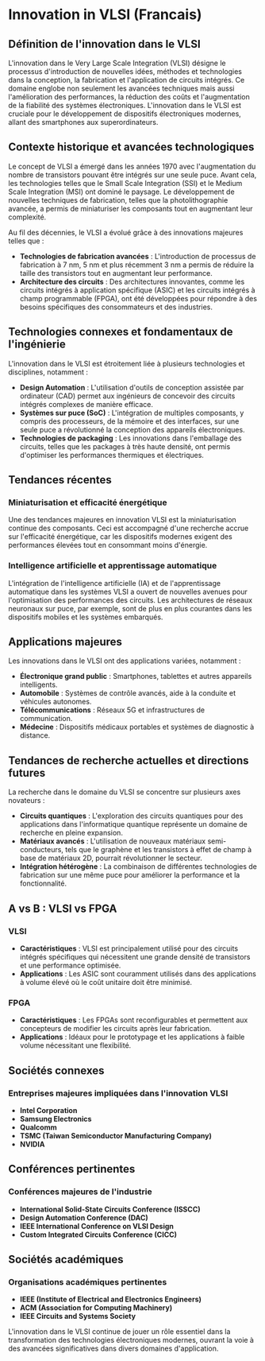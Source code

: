# Innovation in VLSI (Francais)

## Définition de l'innovation dans le VLSI

L'innovation dans le Very Large Scale Integration (VLSI) désigne le processus d'introduction de nouvelles idées, méthodes et technologies dans la conception, la fabrication et l'application de circuits intégrés. Ce domaine englobe non seulement les avancées techniques mais aussi l'amélioration des performances, la réduction des coûts et l'augmentation de la fiabilité des systèmes électroniques. L'innovation dans le VLSI est cruciale pour le développement de dispositifs électroniques modernes, allant des smartphones aux superordinateurs.

## Contexte historique et avancées technologiques

Le concept de VLSI a émergé dans les années 1970 avec l'augmentation du nombre de transistors pouvant être intégrés sur une seule puce. Avant cela, les technologies telles que le Small Scale Integration (SSI) et le Medium Scale Integration (MSI) ont dominé le paysage. Le développement de nouvelles techniques de fabrication, telles que la photolithographie avancée, a permis de miniaturiser les composants tout en augmentant leur complexité.

Au fil des décennies, le VLSI a évolué grâce à des innovations majeures telles que :

- **Technologies de fabrication avancées** : L'introduction de processus de fabrication à 7 nm, 5 nm et plus récemment 3 nm a permis de réduire la taille des transistors tout en augmentant leur performance.
- **Architecture des circuits** : Des architectures innovantes, comme les circuits intégrés à application spécifique (ASIC) et les circuits intégrés à champ programmable (FPGA), ont été développées pour répondre à des besoins spécifiques des consommateurs et des industries.

## Technologies connexes et fondamentaux de l'ingénierie

L'innovation dans le VLSI est étroitement liée à plusieurs technologies et disciplines, notamment :

- **Design Automation** : L'utilisation d'outils de conception assistée par ordinateur (CAD) permet aux ingénieurs de concevoir des circuits intégrés complexes de manière efficace.
- **Systèmes sur puce (SoC)** : L'intégration de multiples composants, y compris des processeurs, de la mémoire et des interfaces, sur une seule puce a révolutionné la conception des appareils électroniques.
- **Technologies de packaging** : Les innovations dans l'emballage des circuits, telles que les packages à très haute densité, ont permis d'optimiser les performances thermiques et électriques.

## Tendances récentes

### Miniaturisation et efficacité énergétique

Une des tendances majeures en innovation VLSI est la miniaturisation continue des composants. Ceci est accompagné d'une recherche accrue sur l'efficacité énergétique, car les dispositifs modernes exigent des performances élevées tout en consommant moins d'énergie.

### Intelligence artificielle et apprentissage automatique

L'intégration de l'intelligence artificielle (IA) et de l'apprentissage automatique dans les systèmes VLSI a ouvert de nouvelles avenues pour l'optimisation des performances des circuits. Les architectures de réseaux neuronaux sur puce, par exemple, sont de plus en plus courantes dans les dispositifs mobiles et les systèmes embarqués.

## Applications majeures

Les innovations dans le VLSI ont des applications variées, notamment :

- **Électronique grand public** : Smartphones, tablettes et autres appareils intelligents.
- **Automobile** : Systèmes de contrôle avancés, aide à la conduite et véhicules autonomes.
- **Télécommunications** : Réseaux 5G et infrastructures de communication.
- **Médecine** : Dispositifs médicaux portables et systèmes de diagnostic à distance.

## Tendances de recherche actuelles et directions futures

La recherche dans le domaine du VLSI se concentre sur plusieurs axes novateurs :

- **Circuits quantiques** : L'exploration des circuits quantiques pour des applications dans l'informatique quantique représente un domaine de recherche en pleine expansion.
- **Matériaux avancés** : L'utilisation de nouveaux matériaux semi-conducteurs, tels que le graphène et les transistors à effet de champ à base de matériaux 2D, pourrait révolutionner le secteur.
- **Intégration hétérogène** : La combinaison de différentes technologies de fabrication sur une même puce pour améliorer la performance et la fonctionnalité.

## A vs B : VLSI vs FPGA

### VLSI

- **Caractéristiques** : VLSI est principalement utilisé pour des circuits intégrés spécifiques qui nécessitent une grande densité de transistors et une performance optimisée.
- **Applications** : Les ASIC sont couramment utilisés dans des applications à volume élevé où le coût unitaire doit être minimisé.

### FPGA

- **Caractéristiques** : Les FPGAs sont reconfigurables et permettent aux concepteurs de modifier les circuits après leur fabrication.
- **Applications** : Idéaux pour le prototypage et les applications à faible volume nécessitant une flexibilité.

## Sociétés connexes

### Entreprises majeures impliquées dans l'innovation VLSI

- **Intel Corporation**
- **Samsung Electronics**
- **Qualcomm**
- **TSMC (Taiwan Semiconductor Manufacturing Company)**
- **NVIDIA**

## Conférences pertinentes

### Conférences majeures de l'industrie

- **International Solid-State Circuits Conference (ISSCC)**
- **Design Automation Conference (DAC)**
- **IEEE International Conference on VLSI Design**
- **Custom Integrated Circuits Conference (CICC)**

## Sociétés académiques

### Organisations académiques pertinentes

- **IEEE (Institute of Electrical and Electronics Engineers)**
- **ACM (Association for Computing Machinery)**
- **IEEE Circuits and Systems Society**

L'innovation dans le VLSI continue de jouer un rôle essentiel dans la transformation des technologies électroniques modernes, ouvrant la voie à des avancées significatives dans divers domaines d'application.